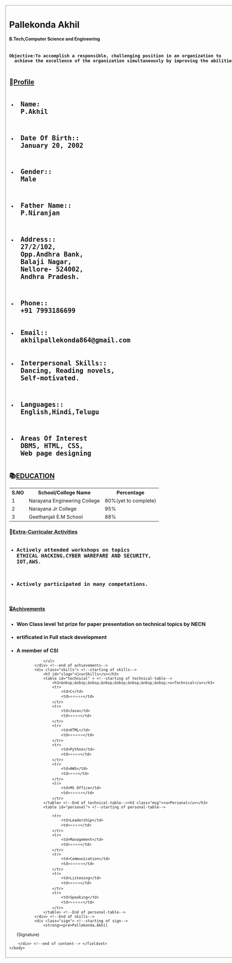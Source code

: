 <!DOCTYPE html>
<html>
    <head>
        <title>My-Resume </title>
        <link rel="stylesheet" href="styles.css">
    </head>
    <body><fieldset >
        <div class="heading"> <!--starting of heading-->
            <h1 id="head1">Pallekonda Akhil</h1>
            <h4 id="head2">B.Tech,Computer Science and Engineering</h4>
            <pre><h4 id="head3"><strong>Objective:</strong>To accomplish a responsible, challenging position in an organization to
  achieve the excellence of the organization simultaneously by improving the abilities</h4></pre>
        </div> <!--End of heading-->
        <div class="content"> <!--Starting of content-->
            <div class="profile"> <!--Starting of profile-->
                <h2 id="plogo"><strong>👦<u>Profile</u></strong></h2>
                <ul id="ulist"> <!--Starting of unordered-list-->
                    <li><pre><h2> Name:
 P.Akhil             </h2></pre></li>
                    <li><pre><h2> Date Of Birth::
 January 20, 2002    </h2></pre></li>
                    <li><pre><h2> Gender::
 Male   </h2></pre></li>
                    <li><pre><h2> Father Name::
 P.Niranjan   </h2></pre></li>
                    <li><pre><h2> Address::
 27/2/102, 
 Opp.Andhra Bank, 
 Balaji Nagar,
 Nellore- 524002,
 Andhra Pradesh.   </h2></pre></li>
                    <li><pre><h2> Phone::
 +91 7993186699 </h2></pre></li>
                    <li><h2><pre> Email::
 akhilpallekonda864@gmail.com  </pre></h2></li>
                    <li><pre><h2> Interpersonal Skills::
 Dancing, Reading novels,
 Self-motivated.</h2></pre></li>
                    <li><pre><h2> Languages::
 English,Hindi,Telugu  </h2></pre></li>
                    <li><pre><h2> Areas Of Interest
 DBMS, HTML, CSS,
 Web page designing </h2></pre></li>
                </ul> <!--End of unordered-list-->
            </div> <!--End of profile-->
            <div class="education"> <!--Starting of education-->
                <h2 id="elogo">📚<u>EDUCATION</u></h2>
                <table id="etable"> <!--stating of education-table-->
                    <tr>
                        <th id="etable">S.NO</th>
                        <th id="etable">School/College Name</th>
                        <th id="etable">Percentage</th>
                    </tr>
                    <tr>
                        <td id="etable">1</td>
                        <td id="etable">Narayana Engineering College</td>
                        <td id="etable">80%(yet to complete)</td>
                    </tr>
                    <tr>
                        <td id="etable">2</td>
                        <td id="etable">Narayana Jr College</td>
                        <td id="etable">95%</td>
                    </tr>
                    <tr>
                        <td id="etable">3</td>
                        <td id="etable">Geethanjali E.M School</td>
                        <td id="etable">88%</td>
                    </tr>
                </table> <!--ending of education-table-->
            </div> <!--End of education-->
            <div class="activities"> <!--start of activities-->
                <h3 id="aclogo">🎫<u>Extra-Curricular Activities</u></h3>
                <ul>
                    <li><pre><h3>Actively attended workshops on topics 
ETHICAL HACKING,CYBER WAREFARE AND SECURITY,
IOT,AWS.           </h3></pre></li>
                      <li><pre><h3>Actively participated in many competations.
                      </h3></pre></li>
                </ul>
            </div> <!--end of activities-->
            <div class="achievements"> <!--start of achievements-->
                <h3 id="alogo">🎖<u>Achivements</u></h3>
                <ul>
                     <li><h3>Won Class level 1st prize for paper presentation on technical topics by NECN</h3></li>
                     <li><h3>ertificated in Full stack development</h3></li>
                     <li><h3>A member of CSI</h3></li>
 
                </ul>
            </div> <!--end of achievements-->
            <div class="skills"> <!--starting of skills-->
                <h3 id="slogo">🎇<u>Skills</u></h3>
                <table id="technical" > <!--starting of technical-table-->
                    <h3>&nbsp;&nbsp;&nbsp;&nbsp;&nbsp;&nbsp;&nbsp;&nbsp;<u>Technical</u></h3>
                    <tr>
                        <td>C</td>
                        <td>⭐⭐⭐⭐⭐</td>
                    </tr>
                    <tr>
                        <td>Java</td>
                        <td>⭐⭐⭐⭐</td>
                    </tr>
                    <tr>
                        <td>HTML</td>
                        <td>⭐⭐⭐⭐⭐</td>
                    </tr>
                    <tr>
                        <td>Python</td>
                        <td>⭐⭐⭐⭐</td>
                    </tr>
                    <tr>
                        <td>AWS</td>
                        <td>⭐⭐⭐</td>
                    </tr>
                    <tr>
                        <td>MS Office</td>
                        <td>⭐⭐⭐⭐⭐</td>
                    </tr>
                </table> <!--End of technical-table--><h3 class="msg"><u>Personal</u></h3>
                <table id="personal"> <!--starting of personal-table-->
                    
                    <tr>
                        <td>Leadership</td>
                        <td>⭐⭐⭐⭐</td>
                    </tr>
                    <tr>
                        <td>Management</td>
                        <td>⭐⭐⭐⭐</td>
                    </tr>
                    <tr>
                        <td>Communication</td>
                        <td>⭐⭐⭐⭐⭐</td>
                    </tr>
                    <tr>
                        <td>Listening</td>
                        <td>⭐⭐⭐⭐</td>
                    </tr>
                    <tr>
                        <td>Speaking</td>
                        <td>⭐⭐⭐⭐⭐</td>
                    </tr>
                </table> <!--End of personal-table-->
            </div> <!--End of skills-->
            <div class="sign"> <!--starting of sign-->
                <strong><pre>Pallekonda.Akhil
  (Signature)
                </pre></strong>
            </div> <!--ending of sign-->
            
        </div> <!--end of content--> </fieldset>
    </body>
</html>
